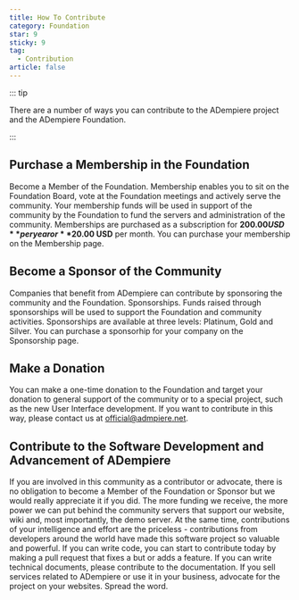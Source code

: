 ```yaml
---
title: How To Contribute
category: Foundation
star: 9
sticky: 9
tag:
  - Contribution
article: false
---
```


::: tip

There are a number of ways you can contribute to the ADempiere project and the ADempiere Foundation.

:::

## Purchase a Membership in the Foundation

Become a Member of the Foundation. Membership enables you to sit on the Foundation Board, vote at the Foundation meetings and actively serve the community. Your membership funds will be used in support of the community by the Foundation to fund the servers and administration of the community. Memberships are purchased as a subscription for **$200.00 USD** per year or **$20.00 USD** per month. You can purchase your membership on the Membership page.

## Become a Sponsor of the Community

Companies that benefit from ADempiere can contribute by sponsoring the community and the Foundation. Sponsorships. Funds raised through sponsorships will be used to support the Foundation and community activities. Sponsorships are available at three levels: Platinum, Gold and Silver. You can purchase a sponsorhip for your company on the Sponsorship page.

## Make a Donation

You can make a one-time donation to the Foundation and target your donation to general support of the community or to a special project, such as the new User Interface development. If you want to contribute in this way, please contact us at official@admpiere.net.

## Contribute to the Software Development and Advancement of ADempiere

If you are involved in this community as a contributor or advocate, there is no obligation to become a Member of the Foundation or Sponsor but we would really appreciate it if you did. The more funding we receive, the more power we can put behind the community servers that support our website, wiki and, most importantly, the demo server. At the same time, contributions of your intelligence and effort are the priceless - contributions from developers around the world have made this software project so valuable and powerful. If you can write code, you can start to contribute today by making a pull request that fixes a but or adds a feature. If you can write technical documents, please contribute to the documentation. If you sell services related to ADempiere or use it in your business, advocate for the project on your websites. Spread the word.
